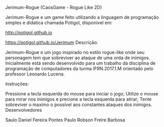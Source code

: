 Jerimum-Rogue (CaosGame - Rogue Like 2D)

Jerimum-Rogue e um game feito utilizando a linguagem de programação simples e didatica chamada Potigol, disponível em:

http://potigol.github.io

https://potigol.github.io/Jerimum
Descrição:

Jerimum-Rogue e um jogo inspirado no estilo rogue-like onde seu personagem tem que sobreviver ao ataque de uma orda de inimigos. Inicialmente está sendo desenvolvido para um trabalho da disciplina de programação de computadores da turma IFRN.2017.1.M orientado pelo professor Leonardo Lucena.

Instruções:

Pressione a tecla esquerda do mouse para iniciar o jogo;
Utilize o mouse para mirar nos inimigos e precione a tecla esquerda para atirar;
Tente sobreviver o maximo o possível aos constantes ataques dos inimigos.
Desenvolvedores

Saulo Daniel Fereira Pontes
Paulo Robson Freire Barbosa
